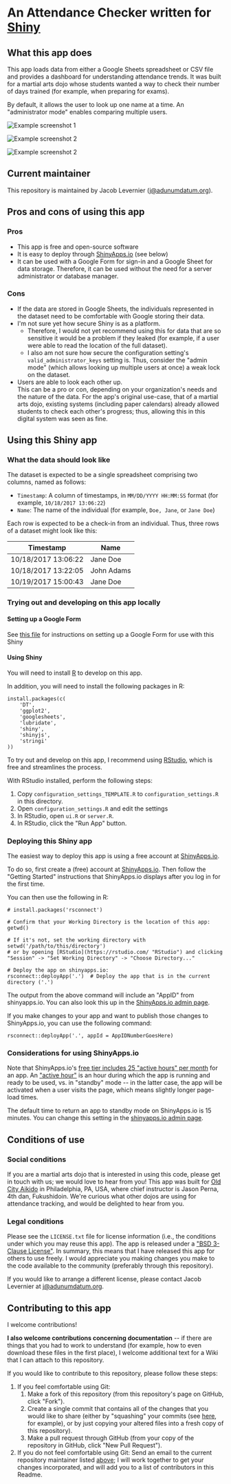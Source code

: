 # An Attendance Checker written for [Shiny](http://shiny.rstudio.com/ "Shiny GitHub Page")

## What this app does

This app loads data from either a Google Sheets spreadsheet or CSV file and provides a dashboard for understanding attendance trends. It was built for a martial arts dojo whose students wanted a way to check their number of days trained (for example, when preparing for exams).

By default, it allows the user to look up one name at a time. An "administrator mode" enables comparing multiple users.

![Example screenshot 1](example_screenshots/shiny_app/screenshot1.png)

![Example screenshot 2](example_screenshots/shiny_app/screenshot2.png)

![Example screenshot 2](example_screenshots/shiny_app/screenshot3.png)

## Current maintainer

This repository is maintained by Jacob Levernier (<j@adunumdatum.org>).

## Pros and cons of using this app

### Pros

- This app is free and open-source software
- It is easy to deploy through [ShinyApps.io](https://www.shinyapps.io "ShinyApps.io") (see below)
- It can be used with a Google Form for sign-in and a Google Sheet for data storage. Therefore, it can be used without the need for a server administrator or database manager.

### Cons

- If the data are stored in Google Sheets, the individuals represented in the dataset need to be comfortable with Google storing their data.
- I'm not sure yet how secure Shiny is as a platform.
    - Therefore, I would not yet recommend using this for data that are so sensitive it would be a problem if they leaked (for example, if a user were able to read the location of the full dataset).
    - I also am not sure how secure the configuration setting's `valid_administrator_keys` setting is. Thus, consider the "admin mode" (which allows looking up multiple users at once) a weak lock on the dataset.
- Users are able to look each other up.  
  This can be a pro or con, depending on your organization's needs and the nature of the data. For the app's original use-case, that of a martial arts dojo, existing systems (including paper calendars) already allowed students to check each other's progress; thus, allowing this in this digital system was seen as fine.

## Using this Shiny app

### What the data should look like

The dataset is expected to be a single spreadsheet comprising two columns, named as follows:

- `Timestamp`: A column of timestamps, in `MM/DD/YYYY HH:MM:SS` format (for example, `10/18/2017 13:06:22`)
- `Name`: The name of the individual (for example, `Doe, Jane`, or `Jane Doe`)

Each row is expected to be a check-in from an individual. Thus, three rows of a dataset might look like this:

|      Timestamp      |    Name    |
|---------------------|------------|
| 10/18/2017 13:06:22 | Jane Doe   |
| 10/18/2017 13:22:05 | John Adams |
| 10/19/2017 15:00:43 | Jane Doe   |

### Trying out and developing on this app locally

#### Setting up a Google Form

See [this file](setting_up_a_google_form.md "Instructions on setting up a Google Form for use with this Shiny app") for instructions on setting up a Google Form for use with this Shiny

#### Using Shiny

You will need to install [R](https://r-project.org "R Project") to develop on this app.

In addition, you will need to install the following packages in R:

```{r}
install.packages(c(
	'DT',
	'ggplot2',
	'googlesheets',
	'lubridate',
	'shiny',
	'shinyjs',
	'stringi'
))
```

To try out and develop on this app, I recommend using [RStudio](https://rstudio.com/ "RStudio"), which is free and streamlines the process.

With RStudio installed, perform the following steps:

1. Copy `configuration_settings_TEMPLATE.R` to `configuration_settings.R` in this directory.
2. Open `configuration_settings.R` and edit the settings
3. In RStudio, open `ui.R` or `server.R`.
4. In RStudio, click the "Run App" button.

### Deploying this Shiny app

The easiest way to deploy this app is using a free account at [ShinyApps.io](https://www.shinyapps.io/ "ShinyApps.io").

To do so, first create a (free) account at [ShinyApps.io](https://www.shinyapps.io/ "ShinyApps.io"). Then follow the "Getting Started" instructions that ShinyApps.io displays after you log in for the first time.

You can then use the following in R:

```{r}
# install.packages('rsconnect')

# Confirm that your Working Directory is the location of this app:
getwd()

# If it's not, set the working directory with
setwd('/path/to/this/directory')
# or by opening [RStudio](https://rstudio.com/ "RStudio") and clicking "Session" -> "Set Working Directory" -> "Choose Directory..."

# Deploy the app on shinyapps.io:
rsconnect::deployApp('.')  # Deploy the app that is in the current directory ('.')
```

The output from the above command will include an "AppID" from shinyapps.io. You can also look this up in the [ShinyApps.io admin page](https://www.shinyapps.io/admin/ "ShinyApps.io Admin page").

If you make changes to your app and want to publish those changes to ShinyApps.io, you can use the following command:

```
rsconnect::deployApp('.', appId = AppIDNumberGoesHere)
```

### Considerations for using ShinyApps.io

Note that ShinyApps.io's [free tier includes 25 "active hours" per month](http://www.shinyapps.io/ "ShinyApps main page, including pricing information") for an app. An ["active hour"](https://support.rstudio.com/hc/en-us/articles/217717407-What-is-an-Active-Hour-for-shinyapps-io- "Shiny 'Active Hours' definition") is an hour during which the app is running and ready to be used, vs. in "standby" mode -- in the latter case, the app will be activated when a user visits the page, which means slightly longer page-load times.

The default time to return an app to standby mode on ShinyApps.io is 15 minutes. You can change this setting in the [shinyapps.io admin page](https://www.shinyapps.io/admin/ "ShinyApps.io Admin page").

## Conditions of use

### Social conditions

If you are a martial arts dojo that is interested in using this code, please get in touch with us; we would love to hear from you! This app was built for [Old City Aikido](https://www.oldcityaikido.com/, "Old City Aikido website") in Philadelphia, PA, USA, where chief instructor is Jason Perna, 4th dan, Fukushidoin. We're curious what other dojos are using for attendance tracking, and would be delighted to hear from you.

### Legal conditions

Please see the `LICENSE.txt` file for license information (i.e., the conditions under which you may reuse this app). The app is released under a ["BSD 3-Clause License"](https://tldrlegal.com/license/bsd-3-clause-license-(revised) "TLDR Legal: 'BSD 3-Clause License (Revised)'"). In summary, this means that I have released this app for others to use freely. I would appreciate you making changes you make to the code available to the community (preferably through this repository).

If you would like to arrange a different license, please contact Jacob Levernier at <j@adunumdatum.org>.

## Contributing to this app

I welcome contributions!

**I also welcome contributions concerning documentation** -- if there are things that you had to work to understand (for example, how to even download these files in the first place), I welcome additional text for a Wiki that I can attach to this repository.

If you would like to contribute to this repository, please follow these steps:

1. If you feel comfortable using Git:
    1. Make a fork of this repository (from this repository's page on GitHub, click "Fork").
    1. Create a single commit that contains all of the changes that you would like to share (either by "squashing" your commits (see [here](http://stackoverflow.com/a/5189600 'StackOverflow: Squash my last X commits together using Git'), for example), or by just copying your altered files into a fresh copy of this repository).
    1. Make a pull request through GitHub (from your copy of the repository in GitHub, click "New Pull Request").
1. If you do not feel comfortable using Git: Send an email to the current repository maintainer listed [above](#current-maintainer 'Current maintainer'); I will work together to get your changes incorporated, and will add you to a list of contributors in this Readme.
